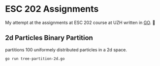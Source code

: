 # ESC 202 Assignments

My attempt at the assignments at ESC 202 course at UZH written in [GO](https://go.dev/ "Go Language"). 🦆

## 2d Particles Binary Partition

partitions 100 uniformely distributed particles in a 2d space.

```console
go run tree-partition-2d.go
```
